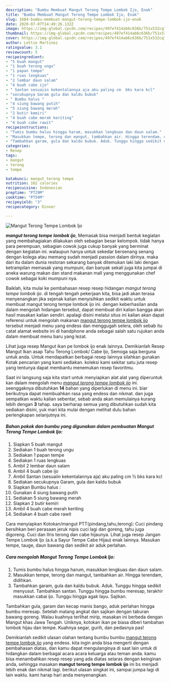 ```yaml
---
description: "Bumbu Membuat Mangut Terong Tempe Lombok Ijo, Enak"
title: "Bumbu Membuat Mangut Terong Tempe Lombok Ijo, Enak"
slug: 1684-bumbu-membuat-mangut-terong-tempe-lombok-ijo-enak
date: 2020-07-07T14:49:26.132Z
image: https://img-global.cpcdn.com/recipes/497ef414ab6c636b/751x532cq70/mangut-terong-tempe-lombok-ijo-foto-resep-utama.jpg
thumbnail: https://img-global.cpcdn.com/recipes/497ef414ab6c636b/751x532cq70/mangut-terong-tempe-lombok-ijo-foto-resep-utama.jpg
cover: https://img-global.cpcdn.com/recipes/497ef414ab6c636b/751x532cq70/mangut-terong-tempe-lombok-ijo-foto-resep-utama.jpg
author: Lettie Martinez
ratingvalue: 3.1
reviewcount: 5
recipeingredient:
- "5 buah mangut"
- "1 buah terong ungu"
- "1 papan tempe"
- "1 ruas lengkuas"
- "2 lembar daun salam"
- "4 buah cabe ijo"
- " Santan sesuaiin kekentalannya aja aku paling cm  bks kara kcl"
- "secukupnya Garam gula dan kaldu bubuk"
- " Bumbu halus "
- "4 siung bawang putih"
- "5 siung bawang merah"
- "2 butir kemiri"
- "4 buah cabe merah keriting"
- "4 buah cabe rawit"
recipeinstructions:
- "Tumis bumbu halus hingga harum, masukkan lengkuas dan daun salam."
- "Masukkan tempe, terong dan mangut, tambahkan air. Hingga terendam, didihkan."
- "Tambahkan garam, gula dan kaldu bubuk. Aduk. Tunggu hingga sedikit menyusut. Tambahkan santan. Tunggu hingga bumbu meresap, terakhir masukkan cabai ijo. Tunggu hingga agak layu. Sajikan."
categories:
- Resep
tags:
- mangut
- terong
- tempe

katakunci: mangut terong tempe 
nutrition: 162 calories
recipecuisine: Indonesian
preptime: "PT29M"
cooktime: "PT59M"
recipeyield: "3"
recipecategory: Dinner

---
```



![Mangut Terong Tempe Lombok Ijo](https://img-global.cpcdn.com/recipes/497ef414ab6c636b/751x532cq70/mangut-terong-tempe-lombok-ijo-foto-resep-utama.jpg)

<b><i>mangut terong tempe lombok ijo</i></b>, Memasak bisa menjadi bentuk kegiatan yang membahagiakan dilakukan oleh sebagian besar kelompok. tidak hanya para perempuan, sebagian cowok juga cukup banyak yang berminat dengan kegiatan ini. walaupun hanya untuk sekedar bersenang senang dengan kolega atau memang sudah menjadi passion dalam dirinya. maka dari itu dalam dunia restoran sekarang banyak ditemukan laki laki dengan ketrampilan memasak yang mumpuni, dan banyak sekali juga kita jumpai di aneka warung makan dan stand makanan mall yang menggunakan chef cowok sebagai koki mumpuni nya.

Baiklah, kita mulai ke pembahasan resep resep hidangan <i>mangut terong tempe lombok ijo</i>. di tengah tengah pekerjaan kita, bisa jadi akan terasa menyenangkan jika sejenak kalian menyisihkan sedikit waktu untuk membuat mangut terong tempe lombok ijo ini. dengan keberhasilan anda dalam mengolah hidangan tersebut, dapat membuat diri kalian bangga akan hasil masakan kalian sendiri. apalagi disini melalui situs ini kalian akan dapat referensi untuk mengolah makanan <u>mangut terong tempe lombok ijo</u> tersebut menjadi menu yang endess dan menggugah selera, oleh sebab itu catat alamat website ini di handphone anda sebagai salah satu rujukan anda dalam membuat menu baru yang lezat.

Lihat juga resep Mangut ikan pe lombok ijo enak lainnya. Demikianlah Resep Mangut Ikan asap Tahu Terong Lombok/ Cabe Ijo, Semoga saja berguna untuk anda. Untuk mendapatkan berbagai resep lainnya silahkan gunakan Kotak pencarian yang kami sediakan. koleksi kami sekitar satu juta resep yang tentunya dapat membantu menemukan resep favoritmu.


Saat ini langsung saja kita start untuk menyiapkan alat alat yang diperuntuk kan dalam mengolah menu <u><i>mangut terong tempe lombok ijo</i></u> ini. seenggaknya dibutuhkan <b>14</b> bahan yang diperlukan di menu ini. biar berikutnya dapat membuahkan rasa yang endess dan nikmat. dan juga sempatkan waktu kalian sebentar, sebab anda akan memulainya kurang lebih dengan <b>3</b> tahap. saya berharap semua yang dibutuhkan sudah kita sediakan disini, yuk mari kita mulai dengan melihat dulu bahan perlengkapan selanjutnya ini.

<!--inarticleads1-->

##### Bahan pokok dan bumbu yang digunakan dalam pembuatan Mangut Terong Tempe Lombok Ijo:

1. Siapkan 5 buah mangut
1. Sediakan 1 buah terong ungu
1. Sediakan 1 papan tempe
1. Sediakan 1 ruas lengkuas
1. Ambil 2 lembar daun salam
1. Ambil 4 buah cabe ijo
1. Ambil  Santan (sesuaiin kekentalannya aja) aku paling cm ½ bks kara kcl
1. Sediakan secukupnya Garam, gula dan kaldu bubuk
1. Siapkan  Bumbu halus :
1. Gunakan 4 siung bawang putih
1. Sediakan 5 siung bawang merah
1. Siapkan 2 butir kemiri
1. Ambil 4 buah cabe merah keriting
1. Sediakan 4 buah cabe rawit


Cara menyiapkan Kotokan/mangut PTT(pindang,tahu,terong): Cuci pindang bersihkan beri perasaan jeruk nipis cuci lagi dan goreng, tahu juga digoreng. Cuci dan IIris terong dan cabe hijaunya. Lihat juga resep Jangan Tempe Lombok Ijo (a.k.a Sayur Tempe Cabe Hijau) enak lainnya. Masukan tempe, tauge, daun bawang dan sedikit air aduk perlahan. 

<!--inarticleads2-->

##### Cara mengolah Mangut Terong Tempe Lombok Ijo:

1. Tumis bumbu halus hingga harum, masukkan lengkuas dan daun salam.
1. Masukkan tempe, terong dan mangut, tambahkan air. Hingga terendam, didihkan.
1. Tambahkan garam, gula dan kaldu bubuk. Aduk. Tunggu hingga sedikit menyusut. Tambahkan santan. Tunggu hingga bumbu meresap, terakhir masukkan cabai ijo. Tunggu hingga agak layu. Sajikan.


Tambahkan gula, garam dan kecap manis bango, aduk perlahan hingga bumbu meresap. Setelah matang angkat dan sajikan dengan taburan bawang goreng. Walau kuahnya terlihat mirip, masakan ini berbeda dengan Mangut khas Jawa Tengah. Uniknya, kotokan ikan pe biasa diberi tambahan lombok hijau dan tempe. Kuahnya segar, gurih, dan pedasnya pas! 

Demikianlah sedikit ulasan olahan tentang bumbu bumbu <u>mangut terong tempe lombok ijo</u> yang endess. kita ingin anda bisa mengerti dengan pembahasan diatas, dan kamu dapat mengulanginya di saat lain untuk di hidangkan dalam berbagai acara acara keluarga atau teman anda. kamu bisa menambahkan resep resep yang ada diatas selaras dengan keinginan anda, sehingga masakan <b>mangut terong tempe lombok ijo</b> ini bs menjadi lebih enak dan nikmat lagi. berikut ulasan singkat ini, sampai jumpa lagi di lain waktu. kami harap hari anda menyenangkan.
